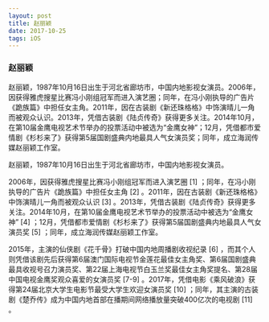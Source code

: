 ```yaml
---
layout: post
title: 赵丽颖
date: 2017-10-25 
tags: iOS    
---
```




### 赵丽颖 

赵丽颖，1987年10月16日出生于河北省廊坊市，中国内地影视女演员。2006年，因获得雅虎搜星比赛冯小刚组冠军而进入演艺圈；同年，在冯小刚执导的广告片《跪族篇》中担任女主角。2011年，因在古装剧《新还珠格格》中饰演晴儿一角而被观众认识。2013年，凭借古装剧《陆贞传奇》获得更多关注。2014年10月，在第10届金鹰电视艺术节举办的投票活动中被选为“金鹰女神”；12月，凭借都市爱情剧《杉杉来了》获得第5届国剧盛典内地最具人气女演员奖；同年，成立海润传媒赵丽颖工作室。

赵丽颖，1987年10月16日出生于河北省廊坊市，中国内地影视女演员。

2006年，因获得雅虎搜星比赛冯小刚组冠军而进入演艺圈 [1]  ；同年，在冯小刚执导的广告片《跪族篇》中担任女主角 [2]  。2011年，因在古装剧《新还珠格格》中饰演晴儿一角而被观众认识 [3]  。2013年，凭借古装剧《陆贞传奇》获得更多关注。2014年10月，在第10届金鹰电视艺术节举办的投票活动中被选为“金鹰女神” [4]  ；12月，凭借都市爱情剧《杉杉来了》获得第5届国剧盛典内地最具人气女演员奖 [5]  ；同年，成立海润传媒赵丽颖工作室。

2015年，主演的仙侠剧《花千骨》打破中国内地周播剧收视纪录 [6]  ，而其个人则凭借该剧先后获得第6届澳门国际电视节金莲花最佳女主角奖、第6届国剧盛典最具收视号召力演员奖、第22届上海电视节白玉兰奖最佳女主角奖提名、第28届中国电视金鹰奖观众喜爱的女演员奖 [7-9]  。2017年，凭借电影《乘风破浪》获得第24届北京大学生电影节最受大学生欢迎女演员奖 [10]  ；同年，其主演的古装剧《楚乔传》成为中国内地首部在播期间网络播放量突破400亿次的电视剧 [11]  。

